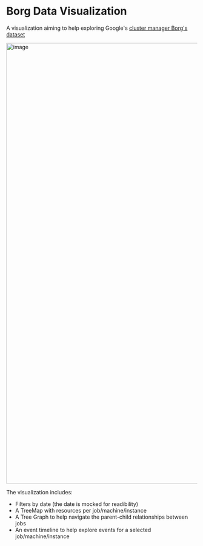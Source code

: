 # Borg Data Visualization

A visualization aiming to help exploring Google's [cluster manager Borg's dataset](https://github.com/google/cluster-data)

<img width="1161" alt="image" src="https://user-images.githubusercontent.com/4147570/211326719-fe5242ca-72a6-4674-989a-d16a8ec2acc6.png">

The visualization includes:
* Filters by date (the date is mocked for readibility)
* A TreeMap with resources per job/machine/instance
* A Tree Graph to help navigate the parent-child relationships between jobs
* An event timeline to help explore events for a selected job/machine/instance
